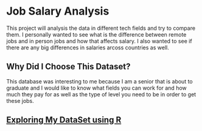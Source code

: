 # Job Salary Analysis 
This project will analysis the data in different tech fields and try to compare them.
I personally wanted to see what is the difference between remote jobs and in person jobs and how that affects salary.
I also wanted to see if there are any big differences in salaries arcoss countries as well.

## Why Did I Choose This Dataset?
This database was interesting to me because I am a senior that is about to graduate and I would like to know what fields you can work for and how much they pay for as well as the type of level you need to be in order to get these jobs. 

## [Exploring My DataSet using R](https://rpubs.com/jayigbinoba/1340440)

